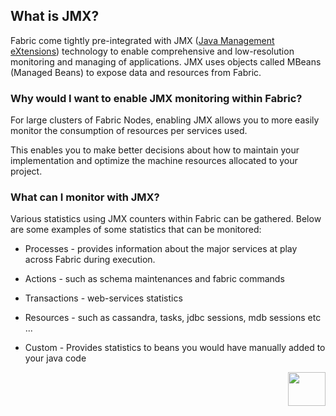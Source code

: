 ## What is JMX?

Fabric come tightly pre-integrated with JMX ([Java Management eXtensions](http://www.oracle.com/technetwork/java/javase/tech/javamanagement-140525.html)) technology to enable comprehensive and low-resolution monitoring and managing of  applications. JMX uses objects called MBeans (Managed Beans) to expose data and resources from Fabric.

### Why would I want to enable JMX monitoring within Fabric?

For large clusters of Fabric Nodes, enabling JMX allows you to more easily monitor the consumption of resources per services used. 

This enables you to make better decisions about how to maintain your implementation and optimize the machine resources allocated to your project.

### What can I monitor with JMX?

Various statistics using JMX counters within Fabric can be gathered. Below are some examples of some statistics that can be monitored:

- Processes - provides information about the major services at play across Fabric during execution.
- Actions - such as schema maintenances and fabric commands

- Transactions - web-services statistics
- Resources - such as cassandra, tasks, jdbc sessions, mdb sessions etc ...
- Custom - Provides statistics to beans you would have manually added to your java code

[<img align="right" width="60" height="54" src="/articles/images/Next.png">](/articles/34_JMX_statistics/02_JMX_infoformat.md)
